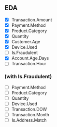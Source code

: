 ## EDA
- [x] Transaction.Amount
- [x] Payment.Method
- [x] Product.Category
- [x] Quantity
- [x] Customer.Age
- [x] Device.Used
- [ ] Is.Fraudulent
- [x] Account.Age.Days
- [ ] Transaction.Hour
### (with Is.Fraudulent)
- [ ] Payment.Method
- [ ] Product.Category
- [ ] Quantity
- [ ] Device.Used
- [ ] Transaction.DOW
- [ ] Transaction.Month
- [ ] Is.Address.Match
